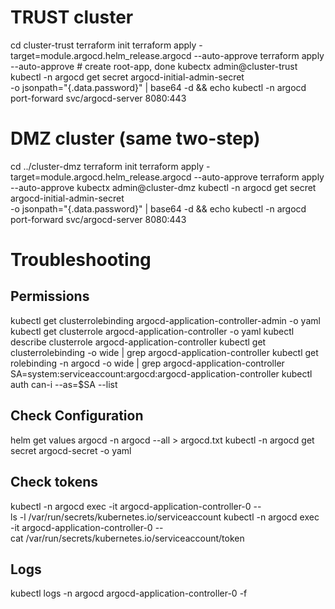 # TRUST cluster

cd cluster-trust
terraform init
terraform apply -target=module.argocd.helm_release.argocd --auto-approve
terraform apply --auto-approve # create root-app, done
kubectx admin@cluster-trust
kubectl -n argocd get secret argocd-initial-admin-secret \
 -o jsonpath="{.data.password}" | base64 -d && echo
kubectl -n argocd port-forward svc/argocd-server 8080:443

# DMZ cluster (same two-step)

cd ../cluster-dmz
terraform init
terraform apply -target=module.argocd.helm_release.argocd --auto-approve
terraform apply --auto-approve
kubectx admin@cluster-dmz
kubectl -n argocd get secret argocd-initial-admin-secret \
 -o jsonpath="{.data.password}" | base64 -d && echo
kubectl -n argocd port-forward svc/argocd-server 8080:443

# Troubleshooting

## Permissions

kubectl get clusterrolebinding argocd-application-controller-admin -o yaml
kubectl get clusterrole argocd-application-controller -o yaml
kubectl describe clusterrole argocd-application-controller
kubectl get clusterrolebinding -o wide | grep argocd-application-controller
kubectl get rolebinding -n argocd -o wide | grep argocd-application-controller
SA=system:serviceaccount:argocd:argocd-application-controller
kubectl auth can-i --as=$SA --list

## Check Configuration

helm get values argocd -n argocd --all > argocd.txt
kubectl -n argocd get secret argocd-secret -o yaml

## Check tokens

kubectl -n argocd exec -it argocd-application-controller-0 -- \
 ls -l /var/run/secrets/kubernetes.io/serviceaccount
kubectl -n argocd exec -it argocd-application-controller-0 -- \
 cat /var/run/secrets/kubernetes.io/serviceaccount/token

## Logs

kubectl logs -n argocd argocd-application-controller-0 -f
